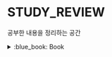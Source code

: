 # STUDY_REVIEW
공부한 내용을 정리하는 공간

<details>
<summary>  :blue_book: Book</summary>
<div markdown="1">       

:book: 자바와 JUnit을 활용한 실용주의 단위테스트

</div>
</details>
